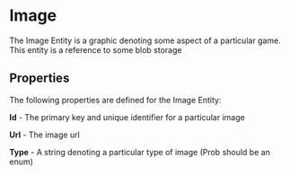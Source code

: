 # Image

The Image Entity is a graphic denoting some aspect of a particular game. This entity is a reference to some blob storage

## Properties

The following properties are defined for the Image Entity:

__Id__ - The primary key and unique identifier for a particular image

__Url__ - The image url

__Type__ - A string denoting a particular type of image (Prob should be an enum)
